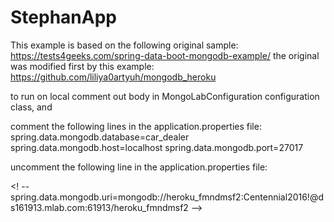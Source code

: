 # StephanApp

This example is based on the following original sample: https://tests4geeks.com/spring-data-boot-mongodb-example/
the original was modified first by this example: https://github.com/liliya0artyuh/mongodb_heroku

to run on local comment out body in MongoLabConfiguration configuration class, and 

comment the following lines in the application.properties file:
spring.data.mongodb.database=car_dealer
spring.data.mongodb.host=localhost
spring.data.mongodb.port=27017

uncomment the following line in the application.properties file:
<!-- spring.data.mongodb.uri= ${MONGOLAB_URI} -->
<! -- spring.data.mongodb.uri=mongodb://heroku_fmndmsf2:Centennial2016!@ds161913.mlab.com:61913/heroku_fmndmsf2 -->
